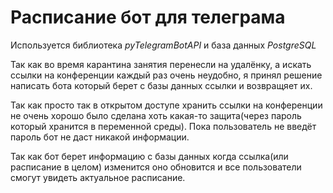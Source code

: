 # Расписание бот для телеграма

Используется библиотека *pyTelegramBotAPI* и база данных *PostgreSQL*

Так как во время карантина занятия перенесли на удалёнку, а искать ссылки на конференции каждый раз очень неудобно, я принял решение написать бота который берет с базы данных ссылки и возвращяет их.

Так как просто так в открытом доступе хранить ссылки на конференции не очень хорошо было сделана хоть какая-то защита(через пароль который хранится в переменной среды). Пока пользователь не введёт пароль бот не даст никакой информации.

Так как бот берет информацию с базы данных когда ссылка(или расписание в целом) изменится оно обновится и все пользователи смогут увидеть актуальное расписание.
